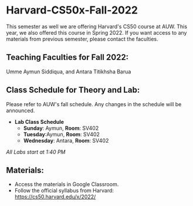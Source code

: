 # Harvard-CS50x-Fall-2022
This semester as well we are offering Harvard's CS50 course at AUW. This year, we also offered this course in Spring 2022. If you want access to any materials from previous semester, please contact the faculties. 
## Teaching Faculties for Fall 2022: 
Umme Aymun Siddiqua, and Antara Titikhsha Barua
## Class Schedule for Theory and Lab:
Please refer to AUW's fall schedule. Any changes in the schedule will be announced. 
 - **Lab Class Schedule**
      - **Sunday**: Aymun, **Room**: SV402
      - **Tuesday**:Aymun, **Room**: SV402
      - **Wednesday**: Antara, **Room**: SV402
  
  *All Labs start at 1:40 PM*
## Materials:
 - Access the materials in Google Classroom.
 - Follow the official syllabus from Harvard: https://cs50.harvard.edu/x/2022/
 

